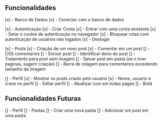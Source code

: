 ## Funcionalidades

[x] - Banco de Dados
    [x] - Conectar com o banco de dados

[x] - Autenticação
    [x] - Criar Conta
    [x] - Entrar com uma conta existente
        [x] - Setar o cookie de autenticação no navegador
    [x] - Bloquear rotas com autenticação de usuários não logados
    [x] - Deslogar

[x] - Posts
    [x] - Criação de um novo post
    [x] - Comentar em um post
    [] - CSS comentarios
    [] - Excluir post
    [] - Identificar dono do post
    [] - Tratamento para post sem imagem
    [] - Salvar post em pasta (se n tiver paginas, sugerir criação)
    [] - Barra de rolagem para comentarios excedendo tamanho da imagem

[] - Perfil
    [x] - Mostrar os posts criado pelo usuário
    [x] - Nome, usuario e icone no perfil
    [] -  Editar perfil
    [] - Atualizar icon em todas pages
    [] - Botã 


## Funcionalidades Futuras

[] - Perfil
    [] - Pastas
        [] - Criar uma nova pasta
        [] - Adicionar um post em uma pasta
